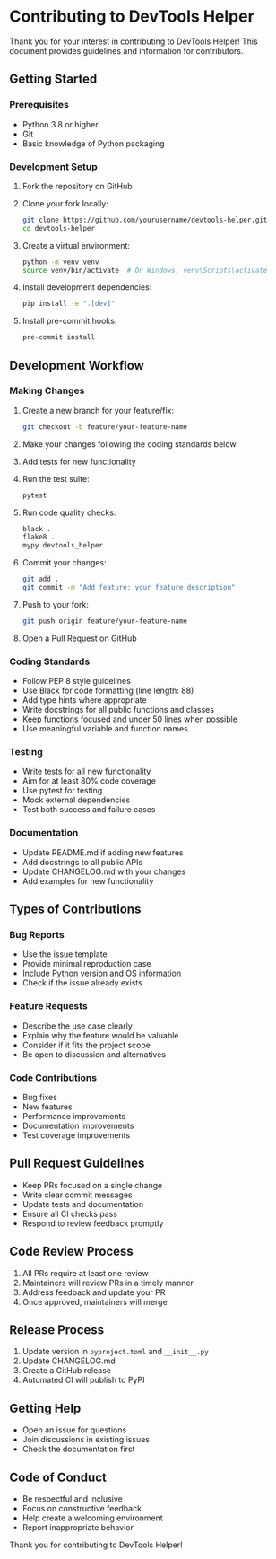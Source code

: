# Contributing to DevTools Helper

Thank you for your interest in contributing to DevTools Helper! This document provides guidelines and information for contributors.

## Getting Started

### Prerequisites
- Python 3.8 or higher
- Git
- Basic knowledge of Python packaging

### Development Setup

1. Fork the repository on GitHub
2. Clone your fork locally:
   ```bash
   git clone https://github.com/yourusername/devtools-helper.git
   cd devtools-helper
   ```

3. Create a virtual environment:
   ```bash
   python -m venv venv
   source venv/bin/activate  # On Windows: venv\Scripts\activate
   ```

4. Install development dependencies:
   ```bash
   pip install -e ".[dev]"
   ```

5. Install pre-commit hooks:
   ```bash
   pre-commit install
   ```

## Development Workflow

### Making Changes

1. Create a new branch for your feature/fix:
   ```bash
   git checkout -b feature/your-feature-name
   ```

2. Make your changes following the coding standards below

3. Add tests for new functionality

4. Run the test suite:
   ```bash
   pytest
   ```

5. Run code quality checks:
   ```bash
   black .
   flake8 .
   mypy devtools_helper
   ```

6. Commit your changes:
   ```bash
   git add .
   git commit -m "Add feature: your feature description"
   ```

7. Push to your fork:
   ```bash
   git push origin feature/your-feature-name
   ```

8. Open a Pull Request on GitHub

### Coding Standards

- Follow PEP 8 style guidelines
- Use Black for code formatting (line length: 88)
- Add type hints where appropriate
- Write docstrings for all public functions and classes
- Keep functions focused and under 50 lines when possible
- Use meaningful variable and function names

### Testing

- Write tests for all new functionality
- Aim for at least 80% code coverage
- Use pytest for testing
- Mock external dependencies
- Test both success and failure cases

### Documentation

- Update README.md if adding new features
- Add docstrings to all public APIs
- Update CHANGELOG.md with your changes
- Add examples for new functionality

## Types of Contributions

### Bug Reports
- Use the issue template
- Provide minimal reproduction case
- Include Python version and OS information
- Check if the issue already exists

### Feature Requests
- Describe the use case clearly
- Explain why the feature would be valuable
- Consider if it fits the project scope
- Be open to discussion and alternatives

### Code Contributions
- Bug fixes
- New features
- Performance improvements
- Documentation improvements
- Test coverage improvements

## Pull Request Guidelines

- Keep PRs focused on a single change
- Write clear commit messages
- Update tests and documentation
- Ensure all CI checks pass
- Respond to review feedback promptly

## Code Review Process

1. All PRs require at least one review
2. Maintainers will review PRs in a timely manner
3. Address feedback and update your PR
4. Once approved, maintainers will merge

## Release Process

1. Update version in `pyproject.toml` and `__init__.py`
2. Update CHANGELOG.md
3. Create a GitHub release
4. Automated CI will publish to PyPI

## Getting Help

- Open an issue for questions
- Join discussions in existing issues
- Check the documentation first

## Code of Conduct

- Be respectful and inclusive
- Focus on constructive feedback
- Help create a welcoming environment
- Report inappropriate behavior

Thank you for contributing to DevTools Helper!

